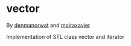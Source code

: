 # vector

By [denmanorwat](https://github.com/denmanorwat) and [moiraxavier](https://github.com/moiraxavier) 

Implementation of STL class vector and iterator

